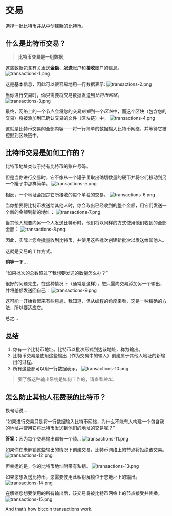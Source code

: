 # 交易
选择一批比特币并从中创建新的比特币。

## 什么是比特币交易？

>**比特币交易是一组数据**。

这些数据包含有关发送**金额**、**发送**账户和**接收**账户的信息。
![transactions-1.png](img/Transactions-1%20(1).png)

这是基本信息，因此可以很容易地用一行数据表示:
![transactions-2.png](img/Transactions-2%20(1).png)

当你进行交易时，你只需要将交易数据发送到*比特币网络*。
![transactions-3.png](img/Transactions-3%20(1).png)

最终，网络上的一个节点会将您的交易*挖掘*到一个*区块*中，而这个区块（包含您的交易）将被添加到已确认交易的文件（区块链）中。
![transactions-4.png](img/Transactions-4%20(1).png)

这就是比特币交易的全部内容——将一行简单的数据输入比特币网络，并等待它被挖掘到区块链中。

## 比特币交易是如何工作的？

比特币地址类似于持有比特币的账户号码。

但是当你进行交易时，它不像从一个罐子里取出确切数量的硬币并将它们移动到另一个罐子中那样简单。
![transactions-5.png](img/Transactions-5%20(1).png)

相反，一个地址会跟踪它所接收的每个单独的交易。
![transactions-6.png](img/Transactions-6%20(1).png)

当你想要将比特币发送给其他人时，你会取出已经收到的整个金额，用它们发送一个新的金额到新的地址：
![transactions-7.png](img/Transactions-7%20(1).png)

当其他人想要向另一个人发送比特币时，他们将以同样的方式使用他们收到的全部金额：
![transactions-8.png](img/Transactions-8%20(1).png)

因此，实际上您会批量收到比特币，并使用这些批次创建新批次以发送给其他人。

这就是交易的工作方式。

**稍等一下...**

“如果批次的总数超过了我想要发送的数量怎么办？”

很好的问题先生。在这种情况下（通常是这样），您只需向交易添加另一个输出，并将差额发送回自己：
![transactions-9.png](img/Transactions-9%20(1).png)

这可能一开始看起来有些尴尬，我知道，但从编程的角度来看，这是一种精确的方法，所以要适应它。

总之…

## 总结
1. 你有一个比特币地址。比特币以批次形式到达该地址，称为输出。
2. 比特币交易是使用这些输出（作为交易中的输入）创建属于其他人地址的新输出的过程。
3. 所有这些都可以用一行数据表示。
![transactions-10.png](img/Transactions-10%20(1).png)

>要了解这种输出系统是如何工作的，请查看*输出*。

## 怎么防止其他人花费我的比特币？
换句话说...

“如果进行交易只是将一行数据输入比特币网络，为什么不能有人构建一个包含我的地址并使用它将比特币发送到他们的地址的交易呢？”

**答案**：因为每个交易输出都有一个锁...
![transactions-11.png](img/Transactions-11%20(1).png)

如果你在未解锁这些输出的情况下创建交易，比特币网络上的节点将拒绝该交易。
![transactions-12.png](img/Transactions-12%20(1).png)

但幸运的是，你的比特币地址附带有私钥。
![transactions-13.png](img/Transactions-13%20(1).png)

如果您想发送比特币，您需要使用此私钥解锁位于您地址上的输出。
![transactions-14.png](img/Transactions-14%20(1).png)

在解锁您想要使用的所有输出后，该交易将被比特币网络上的节点接受并传播。
![transactions-15.png](img/Transactions-15%20(1).png)

And that’s how bitcoin transactions work.